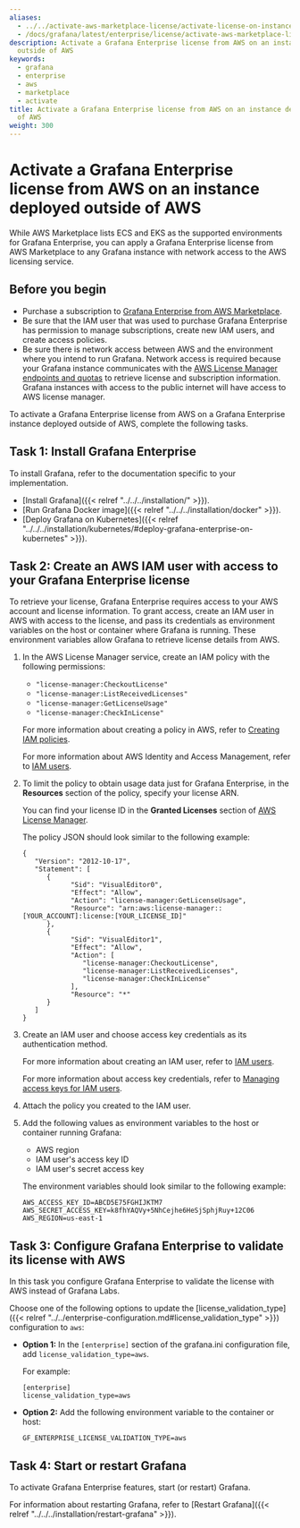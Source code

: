 ```yaml
---
aliases:
  - ../../activate-aws-marketplace-license/activate-license-on-instance-outside-aws/
  - /docs/grafana/latest/enterprise/license/activate-aws-marketplace-license/activate-license-on-instance-outside-aws/
description: Activate a Grafana Enterprise license from AWS on an instance deployed
  outside of AWS
keywords:
  - grafana
  - enterprise
  - aws
  - marketplace
  - activate
title: Activate a Grafana Enterprise license from AWS on an instance deployed outside
  of AWS
weight: 300
---
```


# Activate a Grafana Enterprise license from AWS on an instance deployed outside of AWS

While AWS Marketplace lists ECS and EKS as the supported environments for Grafana Enterprise, you can apply a Grafana Enterprise license from AWS Marketplace to any Grafana instance with network access to the AWS licensing service.

## Before you begin

- Purchase a subscription to [Grafana Enterprise from AWS Marketplace](https://aws.amazon.com/marketplace/pp/prodview-dlncd4kzt5kx6).
- Be sure that the IAM user that was used to purchase Grafana Enterprise has permission to manage subscriptions, create new IAM users, and create access policies.
- Be sure there is network access between AWS and the environment where you intend to run Grafana. Network access is required because your Grafana instance communicates with the [AWS License Manager endpoints and quotas](https://docs.aws.amazon.com/general/latest/gr/licensemanager.html) to retrieve license and subscription information. Grafana instances with access to the public internet will have access to AWS license manager.

To activate a Grafana Enterprise license from AWS on a Grafana Enterprise instance deployed outside of AWS, complete the following tasks.

## Task 1: Install Grafana Enterprise

To install Grafana, refer to the documentation specific to your implementation.

- [Install Grafana]({{< relref "../../../installation/" >}}).
- [Run Grafana Docker image]({{< relref "../../../installation/docker" >}}).
- [Deploy Grafana on Kubernetes]({{< relref "../../../installation/kubernetes/#deploy-grafana-enterprise-on-kubernetes" >}}).

## Task 2: Create an AWS IAM user with access to your Grafana Enterprise license

To retrieve your license, Grafana Enterprise requires access to your AWS account and license information. To grant access, create an IAM user in AWS with access to the license, and pass its credentials as environment variables on the host or container where Grafana is running. These environment variables allow Grafana to retrieve license details from AWS.

1. In the AWS License Manager service, create an IAM policy with the following permissions:

   - `"license-manager:CheckoutLicense"`
   - `"license-manager:ListReceivedLicenses"`
   - `"license-manager:GetLicenseUsage"`
   - `"license-manager:CheckInLicense"`

   For more information about creating a policy in AWS, refer to [Creating IAM policies](https://docs.aws.amazon.com/IAM/latest/UserGuide/access_policies_create.html).

   For more information about AWS Identity and Access Management, refer to [IAM users](https://docs.aws.amazon.com/IAM/latest/UserGuide/id_users.html).

1. To limit the policy to obtain usage data just for Grafana Enterprise, in the **Resources** section of the policy, specify your license ARN.

   You can find your license ID in the **Granted Licenses** section of [AWS License Manager](https://console.aws.amazon.com/license-manager/home).

   The policy JSON should look similar to the following example:

   ```
   {
      "Version": "2012-10-17",
      "Statement": [
         {
               "Sid": "VisualEditor0",
               "Effect": "Allow",
               "Action": "license-manager:GetLicenseUsage",
               "Resource": "arn:aws:license-manager::[YOUR_ACCOUNT]:license:[YOUR_LICENSE_ID]"
         },
         {
               "Sid": "VisualEditor1",
               "Effect": "Allow",
               "Action": [
                  "license-manager:CheckoutLicense",
                  "license-manager:ListReceivedLicenses",
                  "license-manager:CheckInLicense"
               ],
               "Resource": "*"
         }
      ]
   }
   ```

1. Create an IAM user and choose access key credentials as its authentication method.

   For more information about creating an IAM user, refer to [IAM users](https://docs.aws.amazon.com/IAM/latest/UserGuide/id_users.html).

   For more information about access key credentials, refer to [Managing access keys for IAM users](https://docs.aws.amazon.com/IAM/latest/UserGuide/id_credentials_access-keys.html).

1. Attach the policy you created to the IAM user.

1. Add the following values as environment variables to the host or container running Grafana:

   - AWS region
   - IAM user's access key ID
   - IAM user's secret access key

   The environment variables should look similar to the following example:

   ```
   AWS_ACCESS_KEY_ID=ABCD5E75FGHIJKTM7
   AWS_SECRET_ACCESS_KEY=k8fhYAQVy+5NhCejhe6HeSjSphjRuy+12C06
   AWS_REGION=us-east-1
   ```

## Task 3: Configure Grafana Enterprise to validate its license with AWS

In this task you configure Grafana Enterprise to validate the license with AWS instead of Grafana Labs.

Choose one of the following options to update the [license_validation_type]({{< relref "../../enterprise-configuration.md#license_validation_type" >}}) configuration to `aws`:

- **Option 1:** In the `[enterprise]` section of the grafana.ini configuration file, add `license_validation_type=aws`.

  For example:

  ```
  [enterprise]
  license_validation_type=aws
  ```

- **Option 2:** Add the following environment variable to the container or host:

  ```
  GF_ENTERPRISE_LICENSE_VALIDATION_TYPE=aws
  ```

## Task 4: Start or restart Grafana

To activate Grafana Enterprise features, start (or restart) Grafana.

For information about restarting Grafana, refer to [Restart Grafana]({{< relref "../../../installation/restart-grafana" >}}).
